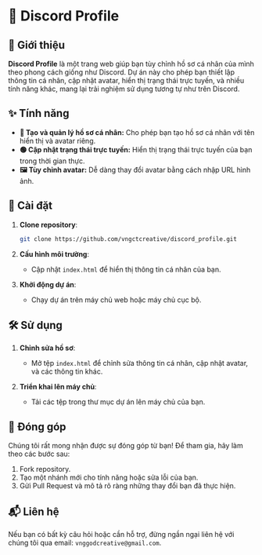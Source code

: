 # 🎨 Discord Profile

## 🌟 Giới thiệu

**Discord Profile** là một trang web giúp bạn tùy chỉnh hồ sơ cá nhân của mình theo phong cách giống như Discord. Dự án này cho phép bạn thiết lập thông tin cá nhân, cập nhật avatar, hiển thị trạng thái trực tuyến, và nhiều tính năng khác, mang lại trải nghiệm sử dụng tương tự như trên Discord. 

## ✨ Tính năng

- **👤 Tạo và quản lý hồ sơ cá nhân:** Cho phép bạn tạo hồ sơ cá nhân với tên hiển thị và avatar riêng.
- **🟢 Cập nhật trạng thái trực tuyến:** Hiển thị trạng thái trực tuyến của bạn trong thời gian thực.
- **🖼️ Tùy chỉnh avatar:** Dễ dàng thay đổi avatar bằng cách nhập URL hình ảnh.

## 🚀 Cài đặt

1. **Clone repository**:
    ```bash
    git clone https://github.com/vngctcreative/discord_profile.git
    ```
2. **Cấu hình môi trường**:
    - Cập nhật `index.html` để hiển thị thông tin cá nhân của bạn.

3. **Khởi động dự án**:
    - Chạy dự án trên máy chủ web hoặc máy chủ cục bộ.

## 🛠️ Sử dụng

1. **Chỉnh sửa hồ sơ**:
   - Mở tệp `index.html` để chỉnh sửa thông tin cá nhân, cập nhật avatar, và các thông tin khác.
  
2. **Triển khai lên máy chủ**:
    - Tải các tệp trong thư mục dự án lên máy chủ của bạn.

## 🤝 Đóng góp

Chúng tôi rất mong nhận được sự đóng góp từ bạn! Để tham gia, hãy làm theo các bước sau:

1. Fork repository.
2. Tạo một nhánh mới cho tính năng hoặc sửa lỗi của bạn.
3. Gửi Pull Request và mô tả rõ ràng những thay đổi bạn đã thực hiện.

## 📬 Liên hệ

Nếu bạn có bất kỳ câu hỏi hoặc cần hỗ trợ, đừng ngần ngại liên hệ với chúng tôi qua email: `vnggodcreative@gmail.com`.

